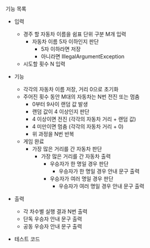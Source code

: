 기능 목록

- 입력
  - 경주 할 자동차 이름을 쉼표 단위 구분 M개 입력 
    - 자동차 이름 5자 이하인지 판단
      - 5자 이하라면 저장
      - 아니라면 IllegalArgumentException
  - 시도할 횟수 N 입력

- 기능
  - 각각의 자동차 이름 저장, 거리 0으로 초기화
  - 주어진 횟수 동안 M대의 자동차는 N번 전진 또는 멈춤
    - 0부터 9사이 랜덤 값 발생
    - 랜덤 값이 4 이상인지 판단
    - 4 이상이면 전진 (각각의 자동차 거리 + 랜덤 값)
    - 4 미만이면 멈춤 (각각의 자동차 거리 + 0)
    - 위 과정을 N번 반복
  - 게임 완료
    - 가장 많은 거리를 간 자동차 판단
      - 가장 많은 거리를 간 자동차 출력 
        - 우승자가 한 명일 경우 판단
          - 우승자가 한 명일 경우 안내 문구 출력
        - 우승자가 여러 명일 경우 판단
          - 우승자가 여러 명일 경우 안내 문구 출력

- 출력
  - 각 차수별 실행 결과 N번 출력
  - 단독 우승자 안내 문구 출력
  - 공동 우승자 안내 문구 출력

- 테스트 코드